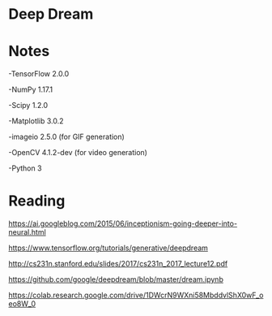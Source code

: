 # Deep Dream



# Notes

-TensorFlow 2.0.0

-NumPy 1.17.1

-Scipy 1.2.0

-Matplotlib 3.0.2

-imageio 2.5.0 (for GIF generation)

-OpenCV 4.1.2-dev (for video generation)

-Python 3



# Reading

https://ai.googleblog.com/2015/06/inceptionism-going-deeper-into-neural.html

https://www.tensorflow.org/tutorials/generative/deepdream

http://cs231n.stanford.edu/slides/2017/cs231n_2017_lecture12.pdf

https://github.com/google/deepdream/blob/master/dream.ipynb

https://colab.research.google.com/drive/1DWcrN9WXni58MbddvlShX0wF_oeo8W_0
